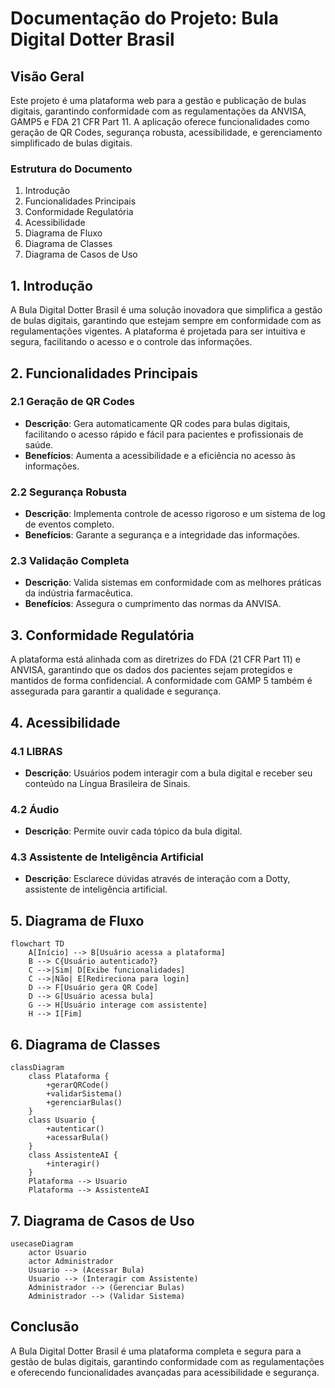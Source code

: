 # Documentação do Projeto: Bula Digital Dotter Brasil

## Visão Geral

Este projeto é uma plataforma web para a gestão e publicação de bulas digitais, garantindo conformidade com as regulamentações da ANVISA, GAMP5 e FDA 21 CFR Part 11. A aplicação oferece funcionalidades como geração de QR Codes, segurança robusta, acessibilidade, e gerenciamento simplificado de bulas digitais.

### Estrutura do Documento

1. Introdução
2. Funcionalidades Principais
3. Conformidade Regulatória
4. Acessibilidade
5. Diagrama de Fluxo
6. Diagrama de Classes
7. Diagrama de Casos de Uso

## 1. Introdução

A Bula Digital Dotter Brasil é uma solução inovadora que simplifica a gestão de bulas digitais, garantindo que estejam sempre em conformidade com as regulamentações vigentes. A plataforma é projetada para ser intuitiva e segura, facilitando o acesso e o controle das informações.

## 2. Funcionalidades Principais

### 2.1 Geração de QR Codes

- **Descrição**: Gera automaticamente QR codes para bulas digitais, facilitando o acesso rápido e fácil para pacientes e profissionais de saúde.
- **Benefícios**: Aumenta a acessibilidade e a eficiência no acesso às informações.

### 2.2 Segurança Robusta

- **Descrição**: Implementa controle de acesso rigoroso e um sistema de log de eventos completo.
- **Benefícios**: Garante a segurança e a integridade das informações.

### 2.3 Validação Completa

- **Descrição**: Valida sistemas em conformidade com as melhores práticas da indústria farmacêutica.
- **Benefícios**: Assegura o cumprimento das normas da ANVISA.

## 3. Conformidade Regulatória

A plataforma está alinhada com as diretrizes do FDA (21 CFR Part 11) e ANVISA, garantindo que os dados dos pacientes sejam protegidos e mantidos de forma confidencial. A conformidade com GAMP 5 também é assegurada para garantir a qualidade e segurança.

## 4. Acessibilidade

### 4.1 LIBRAS

- **Descrição**: Usuários podem interagir com a bula digital e receber seu conteúdo na Língua Brasileira de Sinais.

### 4.2 Áudio

- **Descrição**: Permite ouvir cada tópico da bula digital.

### 4.3 Assistente de Inteligência Artificial

- **Descrição**: Esclarece dúvidas através de interação com a Dotty, assistente de inteligência artificial.

## 5. Diagrama de Fluxo

```mermaid
flowchart TD
    A[Início] --> B[Usuário acessa a plataforma]
    B --> C{Usuário autenticado?}
    C -->|Sim| D[Exibe funcionalidades]
    C -->|Não| E[Redireciona para login]
    D --> F[Usuário gera QR Code]
    D --> G[Usuário acessa bula]
    G --> H[Usuário interage com assistente]
    H --> I[Fim]
```

## 6. Diagrama de Classes

```mermaid
classDiagram
    class Plataforma {
        +gerarQRCode()
        +validarSistema()
        +gerenciarBulas()
    }
    class Usuario {
        +autenticar()
        +acessarBula()
    }
    class AssistenteAI {
        +interagir()
    }
    Plataforma --> Usuario
    Plataforma --> AssistenteAI
```

## 7. Diagrama de Casos de Uso

```mermaid
usecaseDiagram
    actor Usuario
    actor Administrador
    Usuario --> (Acessar Bula)
    Usuario --> (Interagir com Assistente)
    Administrador --> (Gerenciar Bulas)
    Administrador --> (Validar Sistema)
```

## Conclusão

A Bula Digital Dotter Brasil é uma plataforma completa e segura para a gestão de bulas digitais, garantindo conformidade com as regulamentações e oferecendo funcionalidades avançadas para acessibilidade e segurança.
